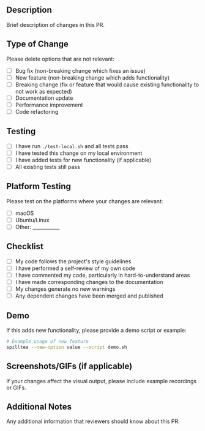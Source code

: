 ## Description

Brief description of changes in this PR.

## Type of Change

Please delete options that are not relevant:

- [ ] Bug fix (non-breaking change which fixes an issue)
- [ ] New feature (non-breaking change which adds functionality)
- [ ] Breaking change (fix or feature that would cause existing functionality to not work as expected)
- [ ] Documentation update
- [ ] Performance improvement
- [ ] Code refactoring

## Testing

- [ ] I have run `./test-local.sh` and all tests pass
- [ ] I have tested this change on my local environment
- [ ] I have added tests for new functionality (if applicable)
- [ ] All existing tests still pass

## Platform Testing

Please test on the platforms where your changes are relevant:

- [ ] macOS
- [ ] Ubuntu/Linux
- [ ] Other: ___________

## Checklist

- [ ] My code follows the project's style guidelines
- [ ] I have performed a self-review of my own code
- [ ] I have commented my code, particularly in hard-to-understand areas
- [ ] I have made corresponding changes to the documentation
- [ ] My changes generate no new warnings
- [ ] Any dependent changes have been merged and published

## Demo

If this adds new functionality, please provide a demo script or example:

```bash
# Example usage of new feature
spilltea --new-option value --script demo.sh
```

## Screenshots/GIFs (if applicable)

If your changes affect the visual output, please include example recordings or GIFs.

## Additional Notes

Any additional information that reviewers should know about this PR.